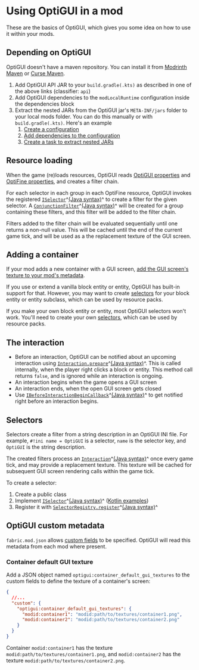 # Using OptiGUI in a mod

These are the basics of OptiGUI, which gives you some idea on how to use it within your mods.

## Depending on OptiGUI

OptiGUI doesn't have a maven repository. You can install it from [Modrinth Maven](https://docs.modrinth.com/maven) or [Curse Maven](https://www.cursemaven.com/).

1. Add OptiGUI API JAR to your `build.gradle(.kts)` as described in one of the above links (classifier: `api`)
2. Add OptiGUI dependencies to the `modLocalRuntime` configuration inside the dependencies block
3. Extract the nested JARs from the OptiGUI jar's `META-INF/jars` folder to your local mods folder. You can do this manually or with `build.gradle(.kts)`. Here's an example
    1. [Create a configuration](https://github.com/opekope2/OptiGUI/blob/a837dd45285af044170ade6322766305ac107880/Extra/build.gradle.kts#L33-L34)
    2. [Add dependencies to the configuration](https://github.com/opekope2/OptiGUI/blob/a837dd45285af044170ade6322766305ac107880/Extra/build.gradle.kts#L54)
    3. [Create a task to extract nested JARs](https://github.com/opekope2/OptiGUI/blob/a837dd45285af044170ade6322766305ac107880/Extra/build.gradle.kts#L117-L134)

## Resource loading

When the game (re)loads resources, OptiGUI reads [OptiGUI properties](format.html) and [OptiFine properties](https://optifine.readthedocs.io/custom_guis.html), and creates a filter chain.

For each selector in each group in each OptiFine resource, OptiGUI invokes the registered [`ISelector`](kdoc/latest/-opti-g-u-i/opekope2.optigui.selector/-i-selector/index.html)^[(Java syntax)](javadoc/latest/-opti-g-u-i/opekope2.optigui.selector/-i-selector/index.html)^ to create a filter for the given selector. A [`ConjunctionFilter`](kdoc/latest/-opti-g-u-i/opekope2.optigui.filter/-conjunction-filter/index.html)^[(Java syntax)](javadoc/latest/-opti-g-u-i/opekope2.optigui.filter/-conjunction-filter/-conjunction-filter.html)^ will be created for a group containing these filters, and this filter will be added to the filter chain.

Filters added to the filter chain will be evaluated sequentially until one returns a non-null value. This will be cached until the end of the current game tick, and will be used as a the replacement texture of the GUI screen.

## Adding a container

If your mod adds a new container with a GUI screen, [add the GUI screen's texture to your mod's metadata](#container-default-gui-texture).

If you use or extend a vanilla block entity or entity, OptiGUI has built-in support for that. However, you may want to create [selectors](#selectors) for your block entity or entity subclass, which can be used by resource packs.

If you make your own block entity or entity, most OptiGUI selectors won't work. You'll need to create your own [selectors](#selectors), which can be used by resource packs.

## The interaction

* Before an interaction, OptiGUI can be notified about an upcoming interaction using [`Interaction.prepare`](kdoc/latest/-opti-g-u-i/opekope2.optigui.interaction/-interaction/-companion/prepare.html)^[(Java syntax)](javadoc/latest/-opti-g-u-i/opekope2.optigui.interaction/-interaction/prepare.html)^. This is called internally, when the player right clicks a block or entity. This method call returns `false`, and is ignored while an interaction is ongoing.
* An interaction begins when the game opens a GUI screen
* An interaction ends, when the open GUI screen gets closed
* Use [`IBeforeInteractionBeginCallback`](kdoc/latest/-opti-g-u-i/opekope2.optigui.interaction/-i-before-interaction-begin-callback/index.html)^[(Java syntax)](javadoc/latest/-opti-g-u-i/opekope2.optigui.interaction/-i-before-interaction-begin-callback/index.html)^ to get notified right before an interaction begins.

## Selectors

Selectors create a filter from a string description in an OptiGUI INI file. For example, `#!ini name = OptiGUI` is a selector, `name` is the selector key, and `OptiGUI` is the string description.

The created filters process an [`Interaction`](kdoc/latest/-opti-g-u-i/opekope2.optigui.interaction/-interaction/index.html)^[(Java syntax)](javadoc/latest/-opti-g-u-i/opekope2.optigui.interaction/-interaction/index.html)^ once every game tick, and may provide a replacement texture. This texture will be cached for subsequent GUI screen rendering calls within the game tick.

To create a selector:

1. Create a public class
2. Implement [`ISelector`](kdoc/latest/-opti-g-u-i/opekope2.optigui.selector/-i-selector/index.html)^[(Java syntax)](javadoc/latest/-opti-g-u-i/opekope2.optigui.selector/-i-selector/index.html)^ ([Kotlin examples](https://github.com/opekope2/OptiGUI/tree/main/OptiGUI/src/main/kotlin/opekope2/optigui/internal/selector))
3. Register it with [`SelectorRegistry.register`](kdoc/latest/-opti-g-u-i/opekope2.optigui.registry/-selector-registry/register.html)^[(Java syntax)](javadoc/latest/-opti-g-u-i/opekope2.optigui.registry/-selector-registry/register.html)^

## OptiGUI custom metadata

`fabric.mod.json` allows [custom fields](https://fabricmc.net/wiki/documentation:fabric_mod_json_spec#custom_fields) to be specified.
OptiGUI will read this metadata from each mod where present.

### Container default GUI texture

Add a JSON object named `optigui:container_default_gui_textures` to the custom fields to define the texture of a container's screen:

```json
{
  //...
  "custom": {
    "optigui:container_default_gui_textures": {
      "modid:container1": "modid:path/to/textures/container1.png",
      "modid:container2": "modid:path/to/textures/container2.png"
    }
  }
}
```

Container `modid:container1` has the texture `modid:path/to/textures/container1.png`, and `modid:container2` has the texture `modid:path/to/textures/container2.png`.
